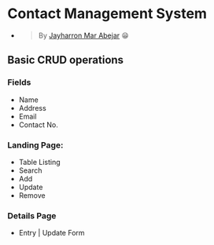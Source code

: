 # Contact Management System
- > By [Jayharron Mar Abejar](https://jayharronabejar.info) 😁
## Basic CRUD operations

### Fields
- Name
- Address
- Email
- Contact No.
### Landing Page:
- Table Listing
- Search
- Add
- Update
- Remove
### Details Page
- Entry | Update Form
